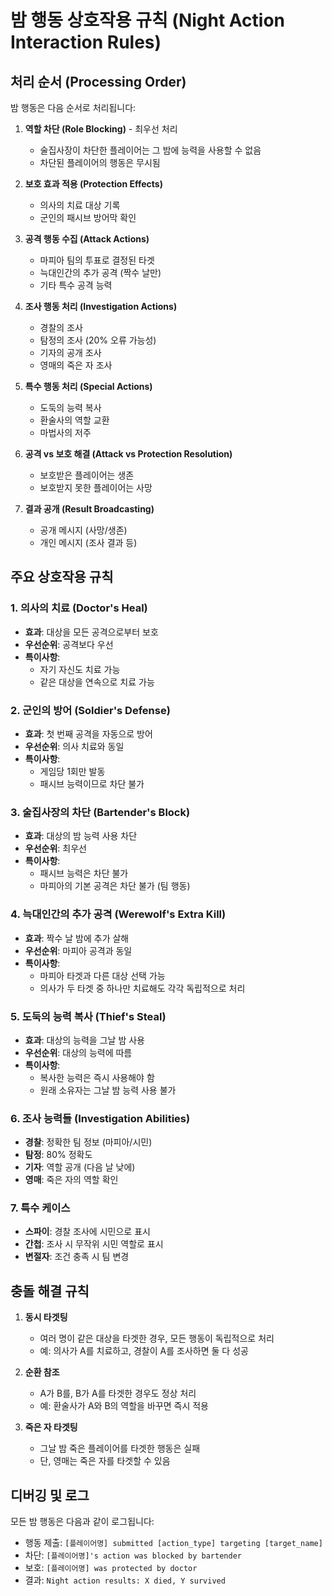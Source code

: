 # 밤 행동 상호작용 규칙 (Night Action Interaction Rules)

## 처리 순서 (Processing Order)

밤 행동은 다음 순서로 처리됩니다:

1. **역할 차단 (Role Blocking)** - 최우선 처리
   - 술집사장이 차단한 플레이어는 그 밤에 능력을 사용할 수 없음
   - 차단된 플레이어의 행동은 무시됨

2. **보호 효과 적용 (Protection Effects)**
   - 의사의 치료 대상 기록
   - 군인의 패시브 방어막 확인

3. **공격 행동 수집 (Attack Actions)**
   - 마피아 팀의 투표로 결정된 타겟
   - 늑대인간의 추가 공격 (짝수 날만)
   - 기타 특수 공격 능력

4. **조사 행동 처리 (Investigation Actions)**
   - 경찰의 조사
   - 탐정의 조사 (20% 오류 가능성)
   - 기자의 공개 조사
   - 영매의 죽은 자 조사

5. **특수 행동 처리 (Special Actions)**
   - 도둑의 능력 복사
   - 환술사의 역할 교환
   - 마법사의 저주

6. **공격 vs 보호 해결 (Attack vs Protection Resolution)**
   - 보호받은 플레이어는 생존
   - 보호받지 못한 플레이어는 사망

7. **결과 공개 (Result Broadcasting)**
   - 공개 메시지 (사망/생존)
   - 개인 메시지 (조사 결과 등)

## 주요 상호작용 규칙

### 1. 의사의 치료 (Doctor's Heal)
- **효과**: 대상을 모든 공격으로부터 보호
- **우선순위**: 공격보다 우선
- **특이사항**: 
  - 자기 자신도 치료 가능
  - 같은 대상을 연속으로 치료 가능

### 2. 군인의 방어 (Soldier's Defense)
- **효과**: 첫 번째 공격을 자동으로 방어
- **우선순위**: 의사 치료와 동일
- **특이사항**: 
  - 게임당 1회만 발동
  - 패시브 능력이므로 차단 불가

### 3. 술집사장의 차단 (Bartender's Block)
- **효과**: 대상의 밤 능력 사용 차단
- **우선순위**: 최우선
- **특이사항**: 
  - 패시브 능력은 차단 불가
  - 마피아의 기본 공격은 차단 불가 (팀 행동)

### 4. 늑대인간의 추가 공격 (Werewolf's Extra Kill)
- **효과**: 짝수 날 밤에 추가 살해
- **우선순위**: 마피아 공격과 동일
- **특이사항**: 
  - 마피아 타겟과 다른 대상 선택 가능
  - 의사가 두 타겟 중 하나만 치료해도 각각 독립적으로 처리

### 5. 도둑의 능력 복사 (Thief's Steal)
- **효과**: 대상의 능력을 그날 밤 사용
- **우선순위**: 대상의 능력에 따름
- **특이사항**: 
  - 복사한 능력은 즉시 사용해야 함
  - 원래 소유자는 그날 밤 능력 사용 불가

### 6. 조사 능력들 (Investigation Abilities)
- **경찰**: 정확한 팀 정보 (마피아/시민)
- **탐정**: 80% 정확도
- **기자**: 역할 공개 (다음 날 낮에)
- **영매**: 죽은 자의 역할 확인

### 7. 특수 케이스
- **스파이**: 경찰 조사에 시민으로 표시
- **간첩**: 조사 시 무작위 시민 역할로 표시
- **변절자**: 조건 충족 시 팀 변경

## 충돌 해결 규칙

1. **동시 타겟팅**
   - 여러 명이 같은 대상을 타겟한 경우, 모든 행동이 독립적으로 처리
   - 예: 의사가 A를 치료하고, 경찰이 A를 조사하면 둘 다 성공

2. **순환 참조**
   - A가 B를, B가 A를 타겟한 경우도 정상 처리
   - 예: 환술사가 A와 B의 역할을 바꾸면 즉시 적용

3. **죽은 자 타겟팅**
   - 그날 밤 죽은 플레이어를 타겟한 행동은 실패
   - 단, 영매는 죽은 자를 타겟할 수 있음

## 디버깅 및 로그

모든 밤 행동은 다음과 같이 로그됩니다:
- 행동 제출: `[플레이어명] submitted [action_type] targeting [target_name]`
- 차단: `[플레이어명]'s action was blocked by bartender`
- 보호: `[플레이어명] was protected by doctor`
- 결과: `Night action results: X died, Y survived`